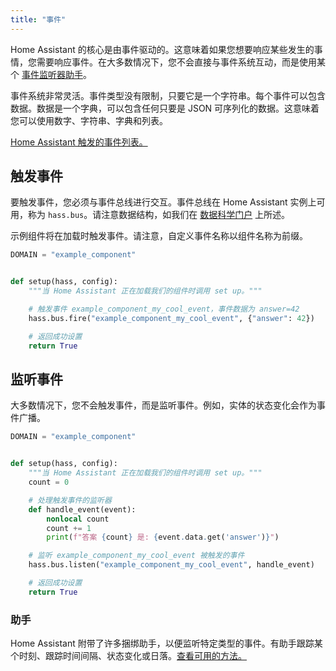```yaml
---
title: "事件"
---
```


Home Assistant 的核心是由事件驱动的。这意味着如果您想要响应某些发生的事情，您需要响应事件。在大多数情况下，您不会直接与事件系统互动，而是使用某个 [事件监听器助手][helpers]。

事件系统非常灵活。事件类型没有限制，只要它是一个字符串。每个事件可以包含数据。数据是一个字典，可以包含任何只要是 JSON 可序列化的数据。这意味着您可以使用数字、字符串、字典和列表。

[Home Assistant 触发的事件列表。][object]

## 触发事件

要触发事件，您必须与事件总线进行交互。事件总线在 Home Assistant 实例上可用，称为 `hass.bus`。请注意数据结构，如我们在 [数据科学门户](https://data.home-assistant.io/docs/events/#database-table) 上所述。

示例组件将在加载时触发事件。请注意，自定义事件名称以组件名称为前缀。

```python
DOMAIN = "example_component"


def setup(hass, config):
    """当 Home Assistant 正在加载我们的组件时调用 set up。"""

    # 触发事件 example_component_my_cool_event，事件数据为 answer=42
    hass.bus.fire("example_component_my_cool_event", {"answer": 42})

    # 返回成功设置
    return True
```

## 监听事件

大多数情况下，您不会触发事件，而是监听事件。例如，实体的状态变化会作为事件广播。

```python
DOMAIN = "example_component"


def setup(hass, config):
    """当 Home Assistant 正在加载我们的组件时调用 set up。"""
    count = 0

    # 处理触发事件的监听器
    def handle_event(event):
        nonlocal count
        count += 1
        print(f"答案 {count} 是: {event.data.get('answer')}")

    # 监听 example_component_my_cool_event 被触发的事件
    hass.bus.listen("example_component_my_cool_event", handle_event)

    # 返回成功设置
    return True
```

### 助手

Home Assistant 附带了许多捆绑助手，以便监听特定类型的事件。有助手跟踪某个时刻、跟踪时间间隔、状态变化或日落。[查看可用的方法。][helpers]

[helpers]: https://developers.home-assistant.io/docs/integration_listen_events#available-event-helpers
[object]: https://www.home-assistant.io/docs/configuration/events/
